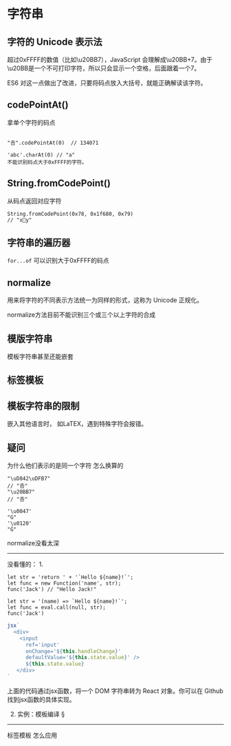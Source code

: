 # 字符串
## 字符的 Unicode 表示法

超过0xFFFF的数值（比如\u20BB7），JavaScript 会理解成\u20BB+7。由于\u20BB是一个不可打印字符，所以只会显示一个空格，后面跟着一个7。

ES6 对这一点做出了改进，只要将码点放入大括号，就能正确解读该字符。

## codePointAt() 
拿单个字符的码点
```

"𠮷".codePointAt(0)  // 134071

'abc'.charAt(0) // "a"
不能识别码点大于0xFFFF的字符。

```
## String.fromCodePoint() 
从码点返回对应字符
```
String.fromCodePoint(0x78, 0x1f680, 0x79)
// "x🚀y"
```


## 字符串的遍历器
`for...of` 可以识别大于0xFFFF的码点

## normalize
用来将字符的不同表示方法统一为同样的形式，这称为 Unicode 正规化。

normalize方法目前不能识别三个或三个以上字符的合成

## 模版字符串
模板字符串甚至还能嵌套

## 标签模板 

## 模板字符串的限制
嵌入其他语言时， 如LaTEX，遇到特殊字符会报错。
 
## 疑问

为什么他们表示的是同一个字符 怎么换算的

```
"\uD842\uDFB7"
// "𠮷"
"\u20BB7"
// "𠮷"
```

```
'\u0047'
"G"
'\u0120'
"Ġ"
```
normalize没看太深

--- 
没看懂的：
1. 
```
let str = 'return ' + '`Hello ${name}!`';
let func = new Function('name', str);
func('Jack') // "Hello Jack!"

let str = '(name) => `Hello ${name}!`';
let func = eval.call(null, str);
func('Jack') 
```

```javaScript
jsx`
  <div>
    <input
      ref='input'
      onChange='${this.handleChange}'
      defaultValue='${this.state.value}' />
      ${this.state.value}
   </div>
`
```
上面的代码通过jsx函数，将一个 DOM 字符串转为 React 对象。你可以在 Github 找到jsx函数的具体实现。


2. 实例：模板编译 §
 
---

标签模板 
怎么应用